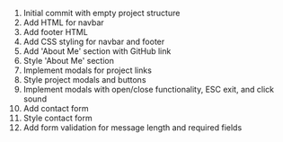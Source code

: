 1. Initial commit with empty project structure
2. Add HTML for navbar
3. Add footer HTML
4. Add CSS styling for navbar and footer
5. Add 'About Me' section with GitHub link
6. Style 'About Me' section
7. Implement modals for project links
8. Style project modals and buttons
9. Implement modals with open/close functionality, ESC exit, and click sound
10. Add contact form
11. Style contact form
12. Add form validation for message length and required fields

